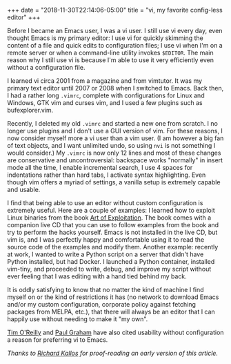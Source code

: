 +++
date = "2018-11-30T22:14:06-05:00"
title = "vi, my favorite config-less editor"
+++

<!--
MAIN POINTS:

    - used to be a vi user
    - don't need a config file: super convenient when connecting to a remote
      server at work or shelling into a docker image.
    - I use vi and Emacs very differently: Emacs acts as the central piece of my
      workflow, vi is but one tool in my workflow.
    - I'm not super interested in having functionality inside vi (see :he
      design-not of vim and neovim); I'd prefer when outside tools invoke vi
      (alpine, git, etc.)
-->

Before I became an Emacs user, I was a vi user.
I still use vi every day, even thought Emacs is my primary editor:
I use vi for quickly skimming the content of a file and quick edits to configuration files;
I use vi when I'm on a remote server or when a command-line utility invokes `$EDITOR`.
The main reason why I still use vi is because I'm able to use it very efficiently even without a configuration file.

I learned vi circa 2001 from a magazine and from vimtutor.
It was my primary text editor until 2007 or 2008 when I switched to Emacs.
Back then, I had a rather long `.vimrc`, complete with configurations for Linux and Windows, GTK vim and curses vim, and I used a few plugins such as bufexplorer.vim.

Recently, I deleted my old `.vimrc` and started a new one from scratch.
I no longer use plugins and I don't use a GUI version of vim.
For these reasons, I now consider myself more a vi user than a vim user.
(I am however a big fan of text objects, and I want unlimited undo, so using `nvi` is not something I would consider.)
My `.vimrc` is now only 12 lines and most of these changes are conservative and uncontroversial:
backspace works "normally" in insert mode all the time, I enable incremental search, I use 4 spaces for indentations rather than hard tabs, I activate syntax highlighting.
Even though vim offers a myriad of settings, a vanilla setup is extremely capable and usable.

I find that being able to use an editor without custom configuration is extremely useful.
Here are a couple of examples:
I learned how to exploit Linux binaries from the book [Art of Exploitation](https://nostarch.com/hacking2.htm).
The book comes with a companion live CD that you can use to follow examples from the book and try to perform the hacks yourself.
Emacs is not installed in the live CD, but vim is, and I was perfectly happy and comfortable using it to read the source code of the examples and modify them.
Another example: recently at work, I wanted to write a Python script on a server that didn't have Python installed, but had Docker.
I launched a Python container, installed vim-tiny, and proceeded to write, debug, and improve my script without ever feeling that I was editing with a hand tied behind my back.

It is oddly satisfying to know that no matter the kind of machine I find myself on or the kind of restrictions it has (no network to download Emacs and/or my custom configuration, corporate policy against fetching packages from MELPA, etc.), that there will always be an editor that I can happily use without needing to make it "my own".

[Tim O'Reilly](https://web.archive.org/web/20060219132752/http://www.oreilly.com/pub/a/oreilly/ask_tim/1999/unix_editor.html)
and [Paul Graham](https://www.reddit.com/r/reddit.com/comments/21918/tim_oreilly_editor_vi_or_emacs/c2315/)
have also cited usability without configuration a reason for preferring vi to Emacs.

<i>Thanks to [Richard Kallos](http://www.rkallos.com/) for proof-reading an early version of this article.</i>
